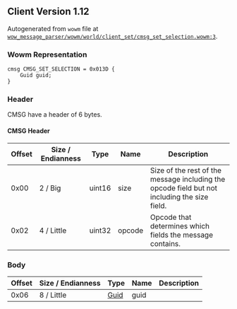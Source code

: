 ## Client Version 1.12

Autogenerated from `wowm` file at [`wow_message_parser/wowm/world/client_set/cmsg_set_selection.wowm:3`](https://github.com/gtker/wow_messages/tree/main/wow_message_parser/wowm/world/client_set/cmsg_set_selection.wowm#L3).

### Wowm Representation
```rust,ignore
cmsg CMSG_SET_SELECTION = 0x013D {
    Guid guid;
}
```
### Header
CMSG have a header of 6 bytes.

#### CMSG Header
| Offset | Size / Endianness | Type   | Name   | Description |
| ------ | ----------------- | ------ | ------ | ----------- |
| 0x00   | 2 / Big           | uint16 | size   | Size of the rest of the message including the opcode field but not including the size field.|
| 0x02   | 4 / Little        | uint32 | opcode | Opcode that determines which fields the message contains.|
### Body
| Offset | Size / Endianness | Type | Name | Description |
| ------ | ----------------- | ---- | ---- | ----------- |
| 0x06 | 8 / Little | [Guid](../spec/packed-guid.md) | guid |  |
